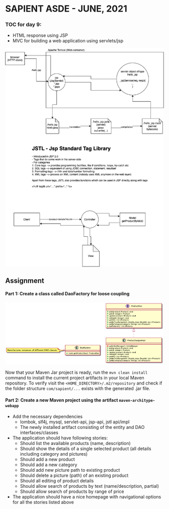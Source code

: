 # SAPIENT ASDE - JUNE, 2021

### TOC for day 9:

-   HTML response using JSP
-   MVC for building a web application using servlets/jsp

![Concepts](./concepts.dio.png 'Concepts')

## Assignment

#### Part 1: Create a class called DaoFactory for loose coupling

![](./dao.png 'DaoFactory for loose coupling')

Now that your Maven Jar project is ready, run the `mvn clean install` command to install the current project artifacts in your local Maven repository. To verify visit the `<HOME_DIRECTORY>/.m2/repository` and check if the folder structure `com/sapient/...` exists with the generated .jar file.

#### Part 2: Create a new Maven project using the artifact `maven-architype-webapp`

-   Add the necessary dependencies
    -   lombok, slf4j, mysql, servlet-api, jsp-api, jstl api/impl
    -   The newly installed artifact consisting of the entity and DAO interfaces/classes
-   The application should have following stories:
    -   Should list the available products (name, description)
    -   Should show the details of a single selected product (all details including category and pictures)
    -   Should add a new product
    -   Should add a new category
    -   Should add new picture path to existing product
    -   Should delete a picture (path) of an existing product
    -   Should all editing of product details
    -   Should allow search of products by text (name/description, partial)
    -   Should allow search of products by range of price
-   The application should have a nice homepage with navigational options for all the stories listed above
